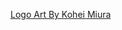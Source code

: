 ---
layout: post
wordpress_id: 930
wordpress_url: http://noesbueno.com/archives/930
date: '2010-12-27 11:00:57 -0600'
date_gmt: '2010-12-27 16:00:57 -0600'
body: |
  <p><a href="http://blog.freshjive.com/2010/12/logo-art-by-kohei-miura/">Logo Art By Kohei Miura</a></p>
---